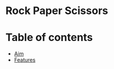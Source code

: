 <h1> Rock Paper Scissors</h1>

Table of contents
=================

<!--ts-->
   * [Aim](#aim)
   * [Features](#features)
<!--te-->
